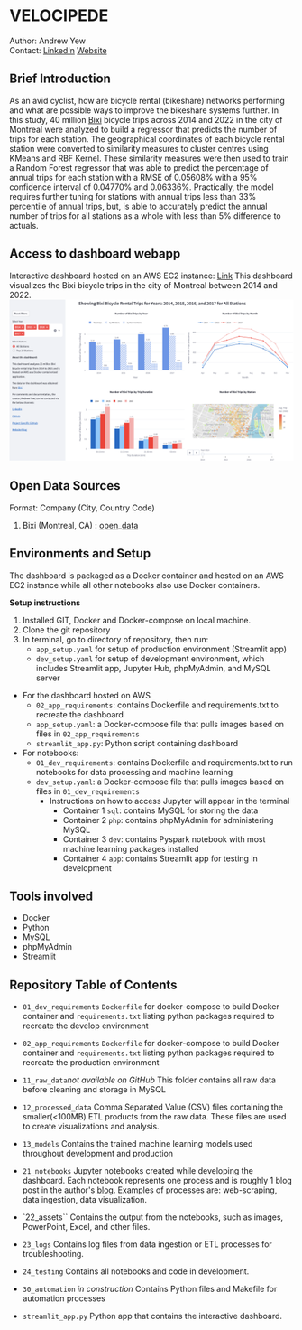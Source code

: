 # VELOCIPEDE

Author: Andrew Yew<br>
Contact: [LinkedIn](https://www.linkedin.com/in/andrewyewcy/) [Website](https://andrewyewcy.com/)

## Brief Introduction
As an avid cyclist, how are bicycle rental (bikeshare) networks performing and what are possible ways to improve the bikeshare systems further. In this study, 40 million [Bixi](https://bixi.com/en/) bicycle trips across 2014 and 2022 in the city of Montreal were analyzed to build a regressor that predicts the number of trips for each station. The geographical coordinates of each bicycle rental station were converted to similarity measures to cluster centres using KMeans and RBF Kernel. These similarity measures were then used to train a Random Forest regressor that was able to predict the percentage of annual trips for each station with a RMSE of 0.05608% with a 95% confidence interval of 0.04770% and 0.06336%. Practically, the model requires further tuning for stations with annual trips less than 33% percentile of annual trips, but, is able to accurately predict the annual number of trips for all stations as a whole with less than 5% difference to actuals.

## Access to dashboard webapp
Interactive dashboard hosted on an AWS EC2 instance: [Link](http://3.96.175.190:8501/)
This dashboard visualizes the Bixi bicycle trips in the city of Montreal between 2014 and 2022.
![velocipede_dashboard_.png](/22_assets/images/velocipede_dashboard_.png)

## Open Data Sources
Format: Company (City, Country Code)<br>
1. Bixi (Montreal, CA) : [open_data](https://bixi.com/en/open-data)

## Environments and Setup
The dashboard is packaged as a Docker container and hosted on an AWS EC2 instance while all other notebooks also use Docker containers.

**Setup instructions**<br>
1. Installed GIT, Docker and Docker-compose on local machine. 
2. Clone the git repository
3. In terminal, go to directory of repository, then run:
   - `app_setup.yaml` for setup of production environment (Streamlit app)
   - `dev_setup.yaml` for setup of development environment, which includes Streamlit app, Jupyter Hub, phpMyAdmin, and MySQL server

- For the dashboard hosted on AWS
   - `02_app_requirements`: contains Dockerfile and requirements.txt to recreate the dashboard
   - `app_setup.yaml`: a Docker-compose file that pulls images based on files in `02_app_requirements`
   - `streamlit_app.py`: Python script containing dashboard
- For notebooks:
   - `01_dev_requirements`: contains Dockerfile and requirements.txt to run notebooks for data processing and machine learning
   - `dev_setup.yaml`: a Docker-compose file that pulls images based on files in `01_dev_requirements`
      - Instructions on how to access Jupyter will appear in the terminal
         - Container 1 `sql`: contains MySQL for storing the data
         - Container 2 `php`: contains phpMyAdmin for administering MySQL
         - Container 3 `dev`: contains Pyspark notebook with most machine learning packages installed 
         - Container 4 `app`: contains Streamlit app for testing in development

## Tools involved
- Docker
- Python
- MySQL
- phpMyAdmin
- Streamlit

## Repository Table of Contents
- `01_dev_requirements`
`Dockerfile` for docker-compose to build Docker container and `requirements.txt` listing python packages required to recreate the develop environment

- `02_app_requirements`
`Dockerfile` for docker-compose to build Docker container and `requirements.txt` listing python packages required to recreate the production environment

- `11_raw_data`*not available on GitHub*
This folder contains all raw data before cleaning and storage in MySQL

- `12_processed_data`
Comma Separated Value (CSV) files containing the smaller(<100MB) ETL products from the raw data. These files are used to create visualizations and analysis.

- `13_models`
Contains the trained machine learning models used throughout development and production

- `21_notebooks`
Jupyter notebooks created while developing the dashboard. Each notebook represents one process and is roughly 1 blog post in the author's [blog](andrewyewcy.com). Examples of processes are: web-scraping, data ingestion, data visualization.

- `22_assets``
Contains the output from the notebooks, such as images, PowerPoint, Excel, and other files.

- `23_logs`
Contains log files from data ingestion or ETL processes for troubleshooting.

- `24_testing`
Contains all notebooks and code in development.

- `30_automation` *in construction*
Contains Python files and Makefile for automation processes

- `streamlit_app.py`
Python app that contains the interactive dashboard.